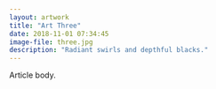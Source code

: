 ```yaml
---
layout: artwork 
title: "Art Three"
date: 2018-11-01 07:34:45
image-file: three.jpg
description: "Radiant swirls and depthful blacks."
---
```


Article body.
